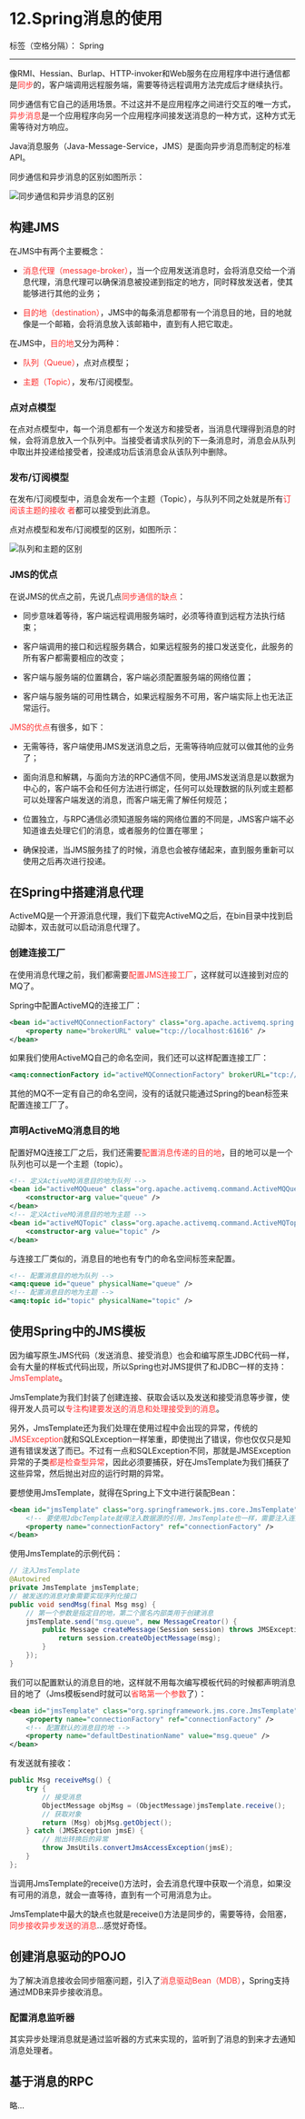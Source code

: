 ﻿# 12.Spring消息的使用

标签（空格分隔）： Spring

---

像RMI、Hessian、Burlap、HTTP-invoker和Web服务在应用程序中进行通信都是<font color="FF2D2D">同步</font>的，客户端调用远程服务端，需要等待远程调用方法完成后才继续执行。

同步通信有它自己的适用场景。不过这并不是应用程序之间进行交互的唯一方式，<font color="FF2D2D">异步消息</font>是一个应用程序向另一个应用程序间接发送消息的一种方式，这种方式无需等待对方响应。

Java消息服务（Java-Message-Service，JMS）是面向异步消息而制定的标准API。

同步通信和异步消息的区别如图所示：

![同步通信和异步消息的区别][1]

## 构建JMS

在JMS中有两个主要概念：

 - <font color="FF2D2D">消息代理（message-broker）</font>，当一个应用发送消息时，会将消息交给一个消息代理，消息代理可以确保消息被投递到指定的地方，同时释放发送者，使其能够进行其他的业务；

 - <font color="FF2D2D">目的地（destination）</font>，JMS中的每条消息都带有一个消息目的地，目的地就像是一个邮箱，会将消息放入该邮箱中，直到有人把它取走。

在JMS中，<font color="FF2D2D">目的地</font>又分为两种：

 - <font color="FF2D2D">队列（Queue）</font>，点对点模型；

 - <font color="FF2D2D">主题（Topic）</font>，发布/订阅模型。

### 点对点模型

在点对点模型中，每一个消息都有一个发送方和接受者，当消息代理得到消息的时候，会将消息放入一个队列中。当接受者请求队列的下一条消息时，消息会从队列中取出并投递给接受者，投递成功后该消息会从该队列中删除。

### 发布/订阅模型

在发布/订阅模型中，消息会发布一个主题（Topic），与队列不同之处就是所有<font color="FF2D2D">订阅该主题的接收  者</font>都可以接受到此消息。

点对点模型和发布/订阅模型的区别，如图所示：

![队列和主题的区别][2]

  [1]: http://chuantu.biz/t5/11/1466979912x3738746553.png
  [2]: http://chuantu.biz/t5/11/1466981552x3738746553.png
  
### JMS的优点

在说JMS的优点之前，先说几点<font color="FF2D2D">同步通信的缺点</font>：

 - 同步意味着等待，客户端远程调用服务端时，必须等待直到远程方法执行结束；

 - 客户端调用的接口和远程服务耦合，如果远程服务的接口发送变化，此服务的所有客户都需要相应的改变；

 - 客户端与服务端的位置耦合，客户端必须配置服务端的网络位置；

 - 客户端与服务端的可用性耦合，如果远程服务不可用，客户端实际上也无法正常运行。

<font color="FF2D2D">JMS的优点</font>有很多，如下：

 - 无需等待，客户端使用JMS发送消息之后，无需等待响应就可以做其他的业务了；

 - 面向消息和解耦，与面向方法的RPC通信不同，使用JMS发送消息是以数据为中心的，客户端不会和任何方法进行绑定，任何可以处理数据的队列或主题都可以处理客户端发送的消息，而客户端无需了解任何规范；

 - 位置独立，与RPC通信必须知道服务端的网络位置的不同是，JMS客户端不必知道谁去处理它们的消息，或者服务的位置在哪里；

 - 确保投递，当JMS服务挂了的时候，消息也会被存储起来，直到服务重新可以使用之后再次进行投递。
 
## 在Spring中搭建消息代理

ActiveMQ是一个开源消息代理，我们下载完ActiveMQ之后，在bin目录中找到启动脚本，双击就可以启动消息代理了。

### 创建连接工厂

在使用消息代理之前，我们都需要<font color="FF2D2D">配置JMS连接工厂</font>，这样就可以连接到对应的MQ了。

Spring中配置ActiveMQ的连接工厂：

``` applicationContext.xml
<bean id="activeMQConnectionFactory" class="org.apache.activemq.spring.ActiveMQConnectionFactory">
    <property name="brokerURL" value="tcp://localhost:61616" />
</bean>
``` 

如果我们使用ActiveMQ自己的命名空间，我们还可以这样配置连接工厂：

``` applicationContext.xml
<amq:connectionFactory id="activeMQConnectionFactory" brokerURL="tcp://localhost:61616" />
``` 

其他的MQ不一定有自己的命名空间，没有的话就只能通过Spring的bean标签来配置连接工厂了。

### 声明ActiveMQ消息目的地

配置好MQ连接工厂之后，我们还需要<font color="FF2D2D">配置消息传递的目的地</font>，目的地可以是一个队列也可以是一个主题（topic）。

``` applicationContext.xml
<!-- 定义ActiveMQ消息目的地为队列 -->
<bean id="activeMQQueue" class="org.apache.activemq.command.ActiveMQQueue">
    <constructor-arg value="queue" />
</bean>
<!-- 定义ActiveMQ消息目的地为主题 -->
<bean id="activeMQTopic" class="org.apache.activemq.command.ActiveMQTopic">
    <constructor-arg value="topic" />
</bean>
``` 

与连接工厂类似的，消息目的地也有专门的命名空间标签来配置。

``` applicationContext.xml
<!-- 配置消息目的地为队列 -->
<amq:queue id="queue" physicalName="queue" />
<!-- 配置消息目的地为主题 -->
<amq:topic id="topic" physicalName="topic" />
``` 

## 使用Spring中的JMS模板

因为编写原生JMS代码（发送消息、接受消息）也会和编写原生JDBC代码一样，会有大量的样板式代码出现，所以Spring也对JMS提供了和JDBC一样的支持：<font color="FF2D2D">JmsTemplate</font>。

JmsTemplate为我们封装了创建连接、获取会话以及发送和接受消息等步骤，使得开发人员可以<font color="FF2D2D">专注构建要发送的消息和处理接受到的消息</font>。

另外，JmsTemplate还为我们处理在使用过程中会出现的异常，传统的<font color="FF2D2D">JMSException</font>就和SQLException一样笨重，即使抛出了错误，你也仅仅只是知道有错误发送了而已。不过有一点和SQLException不同，那就是JMSException异常的子类<font color="FF2D2D">都是检查型异常</font>，因此必须要捕获，好在JmsTemplate为我们捕获了这些异常，然后抛出对应的运行时期的异常。

要想使用JmsTemplate，就得在Spring上下文中进行装配Bean：

``` applicationContext.xml
<bean id="jmsTemplate" class="org.springframework.jms.core.JmsTemplate">
    <!-- 要使用JdbcTemplate就得注入数据源的引用，JmsTemplate也一样，需要注入连接工厂的引用 -->
    <property name="connectionFactory" ref="connectionFactory" />
</bean>
``` 

使用JmsTemplate的示例代码：

``` java
// 注入JmsTemplate
@Autowired
private JmsTemplate jmsTemplate;
// 被发送的消息对象需要实现序列化接口
public void sendMsg(final Msg msg) {
    // 第一个参数是指定目的地，第二个匿名内部类用于创建消息
    jmsTemplate.send("msg.queue", new MessageCreator() {
        public Message createMessage(Session session) throws JMSException {
            return session.createObjectMessage(msg);
        }
    });
}
``` 

我们可以配置默认的消息目的地，这样就不用每次编写模板代码的时候都声明消息目的地了（Jms模板send时就可以<font color="FF2D2D">省略第一个参数</font>了）：

``` applicationContext.xml
<bean id="jmsTemplate" class="org.springframework.jms.core.JmsTemplate">
    <property name="connectionFactory" ref="connectionFactory" />
    <!-- 配置默认的消息目的地 -->
    <property name="defaultDestinationName" value="msg.queue" />
</bean>
``` 

有发送就有接收：

``` java
public Msg receiveMsg() {
    try {
        // 接受消息
        ObjectMessage objMsg = (ObjectMessage)jmsTemplate.receive();
        // 获取对象
        return (Msg) objMsg.getObject();
    } catch (JMSException jmsE) {
        // 抛出转换后的异常
        throw JmsUtils.convertJmsAccessException(jmsE);
    }
};
``` 

当调用JmsTemplate的receive()方法时，会去消息代理中获取一个消息，如果没有可用的消息，就会一直等待，直到有一个可用消息为止。

JmsTemplate中最大的缺点也就是receive()方法是同步的，需要等待，会阻塞，<font color="FF2D2D">同步接收异步发送的消息</font>...感觉好奇怪。

## 创建消息驱动的POJO

为了解决消息接收会同步阻塞问题，引入了<font color="FF2D2D">消息驱动Bean（MDB）</font>，Spring支持通过MDB来异步接收消息。

### 配置消息监听器

其实异步处理消息就是通过监听器的方式来实现的，监听到了消息的到来才去通知消息处理者。

## 基于消息的RPC

略...


